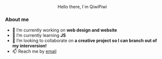  <div id="header" align="center".
    <h1>Hello there, I`m QiwiPiwi</h1>
  </div>

### About me
- 🔭 I’m currently working on **web design and website**
- 🌱 I’m currently learning **JS**
- 👯 I’m looking to collaborate on **a creative project so I can branch out of my interversion!**
- 📫 Reach me by [email](mailto:email-address)

